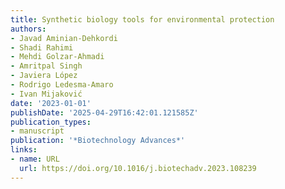 ```yaml
---
title: Synthetic biology tools for environmental protection
authors:
- Javad Aminian-Dehkordi
- Shadi Rahimi
- Mehdi Golzar-Ahmadi
- Amritpal Singh
- Javiera López
- Rodrigo Ledesma‐Amaro
- Ivan Mijaković
date: '2023-01-01'
publishDate: '2025-04-29T16:42:01.121585Z'
publication_types:
- manuscript
publication: '*Biotechnology Advances*'
links:
- name: URL
  url: https://doi.org/10.1016/j.biotechadv.2023.108239
---
```

